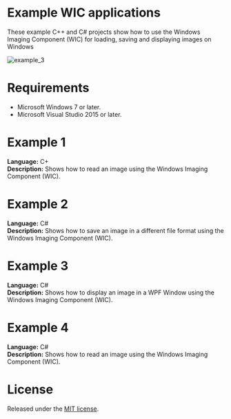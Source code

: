 # Example WIC applications
These example C++ and C# projects show how to use the Windows Imaging Component (WIC) for loading, saving and displaying images on Windows

![example_3](http://www.xs4all.nl/~reneslkh/wic/example_3.png)

# Requirements
* Microsoft Windows 7 or later.
* Microsoft Visual Studio 2015 or later.

# Example 1
**Language:** C+  
**Description:** Shows how to read an image using the Windows Imaging Component (WIC).

# Example 2
**Language:** C#  
**Description:** Shows how to save an image in a different file format using the Windows Imaging Component (WIC).

# Example 3
**Language:** C#  
**Description:** Shows how to display an image in a WPF Window using the Windows Imaging Component (WIC).

# Example 4
**Language:** C#  
**Description:** Shows how to read an image using the Windows Imaging Component (WIC).

# License
Released under the [MIT license](https://en.wikipedia.org/wiki/MIT_License).
